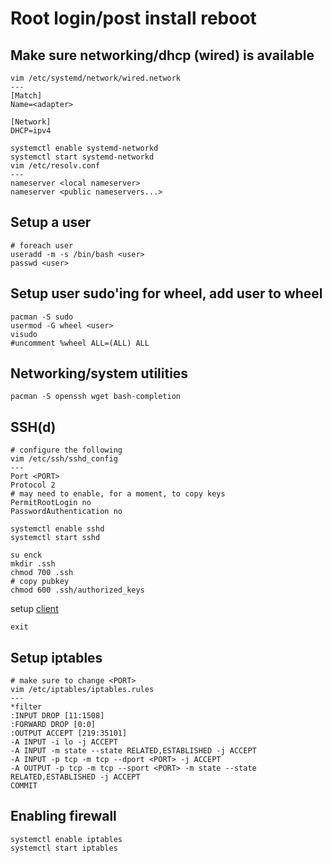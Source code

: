 # Root login/post install reboot

## Make sure networking/dhcp (wired) is available
```
vim /etc/systemd/network/wired.network
---
[Match]
Name=<adapter>

[Network]
DHCP=ipv4
```

```
systemctl enable systemd-networkd
systemctl start systemd-networkd
vim /etc/resolv.conf
---
nameserver <local nameserver>
nameserver <public nameservers...>
```

## Setup a user
```
# foreach user
useradd -m -s /bin/bash <user>
passwd <user>
```

## Setup user sudo'ing for wheel, add user to wheel
```
pacman -S sudo
usermod -G wheel <user>
visudo
#uncomment %wheel ALL=(ALL) ALL
```

## Networking/system utilities
```
pacman -S openssh wget bash-completion
```

## SSH(d)
```
# configure the following
vim /etc/ssh/sshd_config
---
Port <PORT>
Protocol 2
# may need to enable, for a moment, to copy keys
PermitRootLogin no
PasswordAuthentication no
```

```
systemctl enable sshd
systemctl start sshd
```

```
su enck
mkdir .ssh
chmod 700 .ssh
# copy pubkey
chmod 600 .ssh/authorized_keys
```

setup [client](https://github.com/enckse/clients)

```
exit
```

## Setup iptables
```
# make sure to change <PORT>
vim /etc/iptables/iptables.rules
---
*filter
:INPUT DROP [11:1508]
:FORWARD DROP [0:0]
:OUTPUT ACCEPT [219:35101]
-A INPUT -i lo -j ACCEPT
-A INPUT -m state --state RELATED,ESTABLISHED -j ACCEPT
-A INPUT -p tcp -m tcp --dport <PORT> -j ACCEPT
-A OUTPUT -p tcp -m tcp --sport <PORT> -m state --state RELATED,ESTABLISHED -j ACCEPT
COMMIT
```

## Enabling firewall
```
systemctl enable iptables
systemctl start iptables
```
